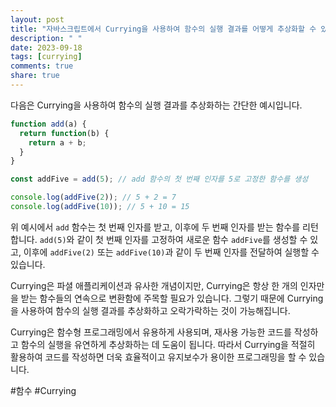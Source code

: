 ```yaml
---
layout: post
title: "자바스크립트에서 Currying을 사용하여 함수의 실행 결과를 어떻게 추상화할 수 있나요?"
description: " "
date: 2023-09-18
tags: [currying]
comments: true
share: true
---
```


다음은 Currying을 사용하여 함수의 실행 결과를 추상화하는 간단한 예시입니다. 

```javascript
function add(a) {
  return function(b) {
    return a + b;
  }
}

const addFive = add(5); // add 함수의 첫 번째 인자를 5로 고정한 함수를 생성

console.log(addFive(2)); // 5 + 2 = 7
console.log(addFive(10)); // 5 + 10 = 15
```

위 예시에서 `add` 함수는 첫 번째 인자를 받고, 이후에 두 번째 인자를 받는 함수를 리턴합니다. `add(5)`와 같이 첫 번째 인자를 고정하여 새로운 함수 `addFive`를 생성할 수 있고, 이후에 `addFive(2)` 또는 `addFive(10)`과 같이 두 번째 인자를 전달하여 실행할 수 있습니다.

Currying은 파셜 애플리케이션과 유사한 개념이지만, Currying은 항상 한 개의 인자만을 받는 함수들의 연속으로 변환함에 주목할 필요가 있습니다. 그렇기 때문에 Currying을 사용하여 함수의 실행 결과를 추상화하고 오락가락하는 것이 가능해집니다.

Currying은 함수형 프로그래밍에서 유용하게 사용되며, 재사용 가능한 코드를 작성하고 함수의 실행을 유연하게 추상화하는 데 도움이 됩니다. 따라서 Currying을 적절히 활용하여 코드를 작성하면 더욱 효율적이고 유지보수가 용이한 프로그래밍을 할 수 있습니다.

#함수 #Currying